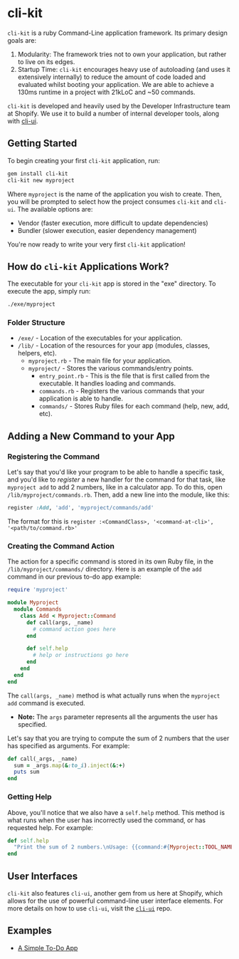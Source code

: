 # cli-kit

`cli-kit` is a ruby Command-Line application framework. Its primary design goals are:

1. Modularity: The framework tries not to own your application, but rather to live on its edges.
2. Startup Time: `cli-kit` encourages heavy use of autoloading (and uses it extensively internally)
   to reduce the amount of code loaded and evaluated whilst booting your application. We are able to
   achieve a 130ms runtime in a project with 21kLoC and ~50 commands.

`cli-kit` is developed and heavily used by the Developer Infrastructure team at Shopify. We use it
to build a number of internal developer tools, along with
[cli-ui](https://github.com/shopify/cli-ui).

## Getting Started

To begin creating your first `cli-kit` application, run:
```bash
gem install cli-kit
cli-kit new myproject
```

Where `myproject` is the name of the application you wish to create.  Then, you will be prompted to
select how the project consumes `cli-kit` and `cli-ui`.  The available options are:
- Vendor (faster execution, more difficult to update dependencies)
- Bundler (slower execution, easier dependency management)

You're now ready to write your very first `cli-kit` application!

## How do `cli-kit` Applications Work?

The executable for your `cli-kit` app is stored in the "exe" directory.  To execute the app, simply
run:
```bash
./exe/myproject
```

### Folder Structure
* `/exe/` - Location of the executables for your application.
* `/lib/` - Location of the resources for your app (modules, classes, helpers, etc).
    * `myproject.rb` - The main file for your application.
    * `myproject/` - Stores the various commands/entry points.
        * `entry_point.rb` - This is the file that is first called from the executable. It handles 
        loading and commands.
        * `commands.rb` - Registers the various commands that your application is able to handle.
        * `commands/` - Stores Ruby files for each command (help, new, add, etc).

## Adding a New Command to your App

### Registering the Command

Let's say that you'd like your program to be able to handle a specific task, and you'd like to
_register_ a new handler for the command for that task, like `myproject add` to add 2 numbers, like
in a calculator app.
To do this, open `/lib/myproject/commands.rb`. Then, add a new line into the module, like this:
```ruby
register :Add, 'add', 'myproject/commands/add'
```

The format for this is `register :<CommandClass>, '<command-at-cli>', '<path/to/command.rb>'`

### Creating the Command Action

The action for a specific command is stored in its own Ruby file, in the `/lib/myproject/commands/`
directory.  Here is an example of the `add` command in our previous to-do app example:
```ruby
require 'myproject'

module Myproject
  module Commands
    class Add < Myproject::Command
      def call(args, _name)
        # command action goes here
      end

      def self.help
        # help or instructions go here
      end
    end
  end
end

```

The `call(args, _name)` method is what actually runs when the `myproject add` command is executed.

- **Note:** The `args` parameter represents all the arguments the user has specified.

Let's say that you are trying to compute the sum of 2 numbers that the user has specified as
arguments.  For example:
```ruby
def call(_args, _name)
  sum = _args.map(&:to_i).inject(&:+)
  puts sum
end
```

### Getting Help

Above, you'll notice that we also have a `self.help` method.  This method is what runs when the user
has incorrectly used the command, or has requested help.  For example:
```ruby
def self.help
  "Print the sum of 2 numbers.\nUsage: {{command:#{Myproject::TOOL_NAME} add}} 5 7"
end
```

## User Interfaces

`cli-kit` also features `cli-ui`, another gem from us here at Shopify, which allows for the use of
powerful command-line user interface elements. For more details on how to use `cli-ui`, visit the 
[`cli-ui`](https://github.com/Shopify/cli-ui) repo.

## Examples

- [A Simple To-Do App](https://github.com/Shopify/cli-kit-example)